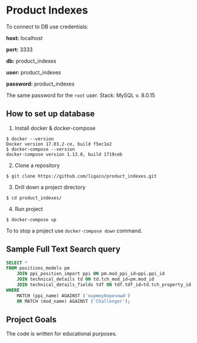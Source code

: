 # Product Indexes
To connect to DB use credentials:

**host:** localhost

**port:** 3333

**db:** product_indexes

**user:** product_indexes

**password:** product_indexes

The same password for the `root` user.
Stack: MySQL v. 8.0.15

## How to set up database
1) Install docker & docker-compose
```
$ docker --version
Docker version 17.03.2-ce, build f5ec1e2
$ docker-compose --version
docker-compose version 1.13.0, build 1719ceb
```
2) Clone a repository
```
$ git clone https://github.com/ligain/product_indexes.git
```
3) Drill down a project directory
```
$ cd product_indexes/
```
4) Run project
```
$ docker-compose up
```
To to stop a project use `docker-compose down` command.

## Sample Full Text Search query
```sql
SELECT *
FROM positions_models pm
    JOIN ppi_position_import ppi ON pm.mod_ppi_id=ppi.ppi_id
    JOIN technical_details td ON td.tch_mod_id=pm.mod_id
    JOIN technical_details_fields tdf ON tdf.tdf_id=td.tch_property_id
WHERE 
    MATCH (ppi_name) AGAINST ('кормоуборочный') 
    OR MATCH (mod_name) AGAINST ('Challenger');
```

## Project Goals
The code is written for educational purposes.
